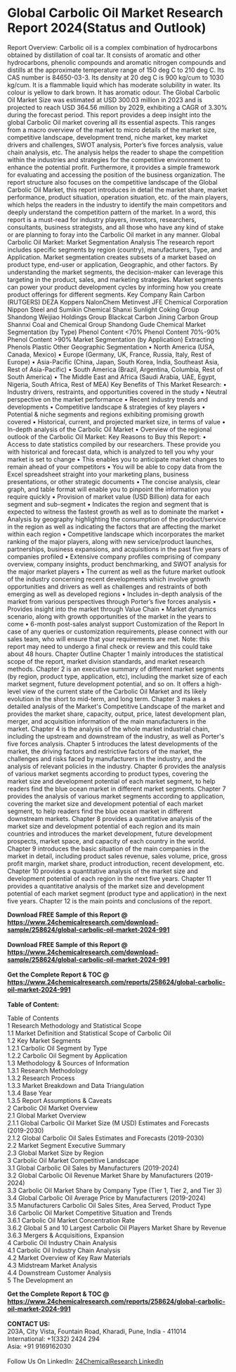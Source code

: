 <h1>Global Carbolic Oil Market Research Report 2024(Status and Outlook)</h1><p>Report Overview: Carbolic oil is a complex combination of hydrocarbons obtained by distillation of coal tar. It consists of aromatic and other hydrocarbons, phenolic compounds and aromatic nitrogen compounds and distills at the approximate temperature range of 150 deg C to 210 deg C. Its CAS number is 84650-03-3. Its density at 20 deg C is 900 kg/cum to 1030 kg/cum. It is a flammable liquid which has moderate solubility in water. Its colour is yellow to dark brown. It has aromatic odour. The Global Carbolic Oil Market Size was estimated at USD 300.03 million in 2023 and is projected to reach USD 364.56 million by 2029, exhibiting a CAGR of 3.30% during the forecast period. This report provides a deep insight into the global Carbolic Oil market covering all its essential aspects. This ranges from a macro overview of the market to micro details of the market size, competitive landscape, development trend, niche market, key market drivers and challenges, SWOT analysis, Porter’s five forces analysis, value chain analysis, etc. The analysis helps the reader to shape the competition within the industries and strategies for the competitive environment to enhance the potential profit. Furthermore, it provides a simple framework for evaluating and accessing the position of the business organization. The report structure also focuses on the competitive landscape of the Global Carbolic Oil Market, this report introduces in detail the market share, market performance, product situation, operation situation, etc. of the main players, which helps the readers in the industry to identify the main competitors and deeply understand the competition pattern of the market. In a word, this report is a must-read for industry players, investors, researchers, consultants, business strategists, and all those who have any kind of stake or are planning to foray into the Carbolic Oil market in any manner. Global Carbolic Oil Market: Market Segmentation Analysis The research report includes specific segments by region (country), manufacturers, Type, and Application. Market segmentation creates subsets of a market based on product type, end-user or application, Geographic, and other factors. By understanding the market segments, the decision-maker can leverage this targeting in the product, sales, and marketing strategies. Market segments can power your product development cycles by informing how you create product offerings for different segments. Key Company Rain Carbon (RUTGERS) DEZA Koppers NalonChem Metinvest JFE Chemical Corporation Nippon Steel and Sumikin Chemical Shanxi Sunlight Coking Group Shandong Weijiao Holdings Group Blackcat Carbon Jining Carbon Group Shannxi Coal and Chemical Group Shandong Gude Chemical Market Segmentation (by Type) Phenol Content &lt;70% Phenol Content 70%-90% Phenol Content &gt;90% Market Segmentation (by Application) Extracting Phenols Plastic Other Geographic Segmentation • North America (USA, Canada, Mexico) • Europe (Germany, UK, France, Russia, Italy, Rest of Europe) • Asia-Pacific (China, Japan, South Korea, India, Southeast Asia, Rest of Asia-Pacific) • South America (Brazil, Argentina, Columbia, Rest of South America) • The Middle East and Africa (Saudi Arabia, UAE, Egypt, Nigeria, South Africa, Rest of MEA) Key Benefits of This Market Research: • Industry drivers, restraints, and opportunities covered in the study • Neutral perspective on the market performance • Recent industry trends and developments • Competitive landscape &amp; strategies of key players • Potential &amp; niche segments and regions exhibiting promising growth covered • Historical, current, and projected market size, in terms of value • In-depth analysis of the Carbolic Oil Market • Overview of the regional outlook of the Carbolic Oil Market: Key Reasons to Buy this Report: • Access to date statistics compiled by our researchers. These provide you with historical and forecast data, which is analyzed to tell you why your market is set to change • This enables you to anticipate market changes to remain ahead of your competitors • You will be able to copy data from the Excel spreadsheet straight into your marketing plans, business presentations, or other strategic documents • The concise analysis, clear graph, and table format will enable you to pinpoint the information you require quickly • Provision of market value (USD Billion) data for each segment and sub-segment • Indicates the region and segment that is expected to witness the fastest growth as well as to dominate the market • Analysis by geography highlighting the consumption of the product/service in the region as well as indicating the factors that are affecting the market within each region • Competitive landscape which incorporates the market ranking of the major players, along with new service/product launches, partnerships, business expansions, and acquisitions in the past five years of companies profiled • Extensive company profiles comprising of company overview, company insights, product benchmarking, and SWOT analysis for the major market players • The current as well as the future market outlook of the industry concerning recent developments which involve growth opportunities and drivers as well as challenges and restraints of both emerging as well as developed regions • Includes in-depth analysis of the market from various perspectives through Porter’s five forces analysis • Provides insight into the market through Value Chain • Market dynamics scenario, along with growth opportunities of the market in the years to come • 6-month post-sales analyst support Customization of the Report In case of any queries or customization requirements, please connect with our sales team, who will ensure that your requirements are met. Note: this report may need to undergo a final check or review and this could take about 48 hours. Chapter Outline Chapter 1 mainly introduces the statistical scope of the report, market division standards, and market research methods. Chapter 2 is an executive summary of different market segments (by region, product type, application, etc), including the market size of each market segment, future development potential, and so on. It offers a high-level view of the current state of the Carbolic Oil Market and its likely evolution in the short to mid-term, and long term. Chapter 3 makes a detailed analysis of the Market's Competitive Landscape of the market and provides the market share, capacity, output, price, latest development plan, merger, and acquisition information of the main manufacturers in the market. Chapter 4 is the analysis of the whole market industrial chain, including the upstream and downstream of the industry, as well as Porter's five forces analysis. Chapter 5 introduces the latest developments of the market, the driving factors and restrictive factors of the market, the challenges and risks faced by manufacturers in the industry, and the analysis of relevant policies in the industry. Chapter 6 provides the analysis of various market segments according to product types, covering the market size and development potential of each market segment, to help readers find the blue ocean market in different market segments. Chapter 7 provides the analysis of various market segments according to application, covering the market size and development potential of each market segment, to help readers find the blue ocean market in different downstream markets. Chapter 8 provides a quantitative analysis of the market size and development potential of each region and its main countries and introduces the market development, future development prospects, market space, and capacity of each country in the world. Chapter 9 introduces the basic situation of the main companies in the market in detail, including product sales revenue, sales volume, price, gross profit margin, market share, product introduction, recent development, etc. Chapter 10 provides a quantitative analysis of the market size and development potential of each region in the next five years. Chapter 11 provides a quantitative analysis of the market size and development potential of each market segment (product type and application) in the next five years. Chapter 12 is the main points and conclusions of the report.</p><div><b>Download FREE Sample of this Report @ 
            <a href="https://www.24chemicalresearch.com/download-sample/258624/global-carbolic-oil-market-2024-991">
            https://www.24chemicalresearch.com/download-sample/258624/global-carbolic-oil-market-2024-991</a></b></div><br><div><b>Download FREE Sample of this Report @ 
            <a href="https://www.24chemicalresearch.com/download-sample/258624/global-carbolic-oil-market-2024-991">
            https://www.24chemicalresearch.com/download-sample/258624/global-carbolic-oil-market-2024-991</a></b></div><br><div><b>Get the Complete Report & TOC @ 
            <a href="https://www.24chemicalresearch.com/reports/258624/global-carbolic-oil-market-2024-991">
            https://www.24chemicalresearch.com/reports/258624/global-carbolic-oil-market-2024-991</a></b></div><br>
            <b>Table of Content:</b><p>Table of Contents<br />
1 Research Methodology and Statistical Scope<br />
1.1 Market Definition and Statistical Scope of Carbolic Oil<br />
1.2 Key Market Segments<br />
1.2.1 Carbolic Oil Segment by Type<br />
1.2.2 Carbolic Oil Segment by Application<br />
1.3 Methodology & Sources of Information<br />
1.3.1 Research Methodology<br />
1.3.2 Research Process<br />
1.3.3 Market Breakdown and Data Triangulation<br />
1.3.4 Base Year<br />
1.3.5 Report Assumptions & Caveats<br />
2 Carbolic Oil Market Overview<br />
2.1 Global Market Overview<br />
2.1.1 Global Carbolic Oil Market Size (M USD) Estimates and Forecasts (2019-2030)<br />
2.1.2 Global Carbolic Oil Sales Estimates and Forecasts (2019-2030)<br />
2.2 Market Segment Executive Summary<br />
2.3 Global Market Size by Region<br />
3 Carbolic Oil Market Competitive Landscape<br />
3.1 Global Carbolic Oil Sales by Manufacturers (2019-2024)<br />
3.2 Global Carbolic Oil Revenue Market Share by Manufacturers (2019-2024)<br />
3.3 Carbolic Oil Market Share by Company Type (Tier 1, Tier 2, and Tier 3)<br />
3.4 Global Carbolic Oil Average Price by Manufacturers (2019-2024)<br />
3.5 Manufacturers Carbolic Oil Sales Sites, Area Served, Product Type<br />
3.6 Carbolic Oil Market Competitive Situation and Trends<br />
3.6.1 Carbolic Oil Market Concentration Rate<br />
3.6.2 Global 5 and 10 Largest Carbolic Oil Players Market Share by Revenue<br />
3.6.3 Mergers & Acquisitions, Expansion<br />
4 Carbolic Oil Industry Chain Analysis<br />
4.1 Carbolic Oil Industry Chain Analysis<br />
4.2 Market Overview of Key Raw Materials<br />
4.3 Midstream Market Analysis<br />
4.4 Downstream Customer Analysis<br />
5 The Development an</p><div><b>Get the Complete Report & TOC @ 
            <a href="https://www.24chemicalresearch.com/reports/258624/global-carbolic-oil-market-2024-991">
            https://www.24chemicalresearch.com/reports/258624/global-carbolic-oil-market-2024-991</a></b></div><br><b>CONTACT US:</b><br>
            203A, City Vista, Fountain Road, Kharadi, Pune, India - 411014<br>
            International: +1(332) 2424 294<br>
            Asia: +91 9169162030 <br><br>
            Follow Us On LinkedIn: <a href="https://www.linkedin.com/company/24chemicalresearch/">24ChemicalResearch LinkedIn</a>